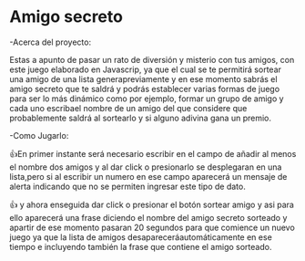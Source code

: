<h1> Amigo secreto </h1>

-Acerca del proyecto:

Estas a apunto de pasar un rato de diversión y misterio con tus amigos, con este juego elaborado en Javascrip,
ya que el cual se te permitirá sortear una amigo de una lista generapreviamente y en ese momento sabrás el amigo secreto que te saldrá
y podrás establecer varias formas de juego para ser lo más dinámico como por ejemplo, formar un grupo de amigo y cada uno escribael nombre de un amigo del que considere que probablemente saldrá al sortearlo y si alguno adivina gana un premio.


-Como Jugarlo:

👍En primer instante será necesario escribir en el campo de añadir al menos el nombre dos amigos y al dar click o presionarlo se desplegaran en una lista,pero si al escribir un numero en ese campo aparecerá un mensaje de alerta indicando que no se permiten ingresar este tipo de dato.

👍 y ahora enseguida dar  click o presionar el botón sortear amigo y asi para ello aparecerá una frase diciendo el nombre del amigo secreto sorteado y  apartir de ese momento pasaran 20 segundos para que comience un nuevo juego 
ya que la lista de amigos desapareceráautomáticamente en ese tiempo e incluyendo también la frase que contiene el amigo sorteado.
